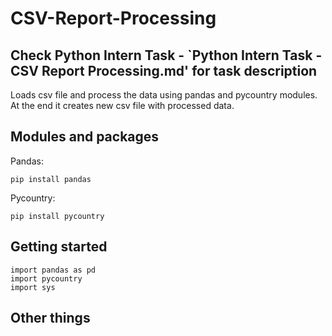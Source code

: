 # CSV-Report-Processing
## Check Python Intern Task - `Python Intern Task - CSV Report Processing.md' for task description

Loads csv file and process the data using pandas and pycountry modules. At the end it creates new csv file with processed data.

## Modules and packages

Pandas:
```
pip install pandas
```
Pycountry:
```
pip install pycountry
```
## Getting started
```
import pandas as pd
import pycountry
import sys
```
## Other things
